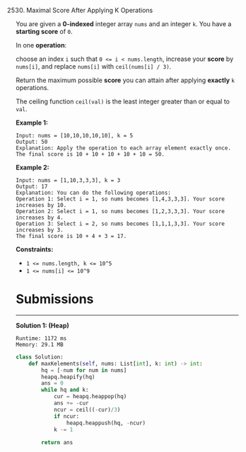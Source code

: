 2530. Maximal Score After Applying K Operations

You are given a **0-indexed** integer array `nums` and an integer `k`. You have a **starting score** of `0`.

In one **operation**:

choose an index `i` such that `0 <= i < nums.length`,
increase your **score** by `nums[i]`, and
replace `nums[i]` with `ceil(nums[i] / 3)`.

Return the maximum possible **score** you can attain after applying **exactly** `k` operations.

The ceiling function `ceil(val)` is the least integer greater than or equal to `val`.

 

**Example 1:**
```
Input: nums = [10,10,10,10,10], k = 5
Output: 50
Explanation: Apply the operation to each array element exactly once. The final score is 10 + 10 + 10 + 10 + 10 = 50.
```

**Example 2:**
```
Input: nums = [1,10,3,3,3], k = 3
Output: 17
Explanation: You can do the following operations:
Operation 1: Select i = 1, so nums becomes [1,4,3,3,3]. Your score increases by 10.
Operation 2: Select i = 1, so nums becomes [1,2,3,3,3]. Your score increases by 4.
Operation 3: Select i = 2, so nums becomes [1,1,1,3,3]. Your score increases by 3.
The final score is 10 + 4 + 3 = 17.
```

**Constraints:**

* `1 <= nums.length, k <= 10^5`
* `1 <= nums[i] <= 10^9`

# Submissions
---
**Solution 1: (Heap)**
```
Runtime: 1172 ms
Memory: 29.1 MB
```
```python
class Solution:
    def maxKelements(self, nums: List[int], k: int) -> int:
        hq = [-num for num in nums]
        heapq.heapify(hq)
        ans = 0
        while hq and k:
            cur = heapq.heappop(hq)
            ans += -cur
            ncur = ceil((-cur)/3)
            if ncur:
                heapq.heappush(hq, -ncur)
            k -= 1
            
        return ans
```
